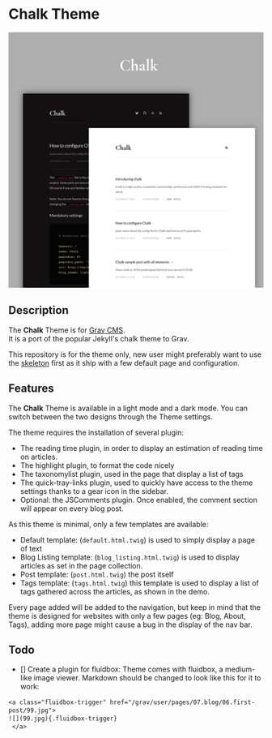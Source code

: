 # Chalk Theme


![Chalk](screenshot.jpg)

## Description
The **Chalk** Theme is for [Grav CMS](http://github.com/getgrav/grav).  
It is a port of the popular Jekyll's chalk theme to Grav.

This repository is for the theme only, new user might preferably want to use the [skeleton](https://github.com/paulmassen/grav-skeleton-chalk) first as it ship with a few default page and configuration.

## Features
The **Chalk** Theme is available in a light mode and a dark mode. You can switch between the two designs through the Theme settings.

The theme requires the installation of several plugin:
- The reading time plugin, in order to display an estimation of reading time on articles.
- The highlight plugin, to format the code nicely
- The taxonomylist plugin, used in the page that display a list of tags
- The quick-tray-links plugin, used to quickly have access to the theme settings thanks to a gear icon in the sidebar.
- Optional: the JSComments plugin. Once enabled, the comment section will appear on every blog post.

As this theme is minimal, only a few templates are available:
- Default template: (`default.html.twig`) is used to simply display a page of text
- Blog Listing template: (`blog_listing.html.twig`) is used to display articles as set in the page collection.
- Post template: (`post.html.twig`) the post itself
- Tags template: (`tags.html.twig`) this template is used to display a list of tags gathered across the articles, as shown in the demo.

Every page added will be added to the navigation, but keep in mind that the theme is designed for websites with only a few pages (eg: Blog, About, Tags), adding more page might cause a bug in the display of the nav bar.



## Todo

- [] Create a plugin for fluidbox: Theme comes with fluidbox, a medium-like image viewer. Markdown should be changed to look like this for it to work:
```
<a class="fluidbox-trigger" href="/grav/user/pages/07.blog/06.first-post/99.jpg">
![](99.jpg){.fluidbox-trigger}
 </a>
```
 